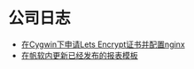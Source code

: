 # 公司日志

* [在Cygwin下申请Lets Encrypt证书并配置nginx](letsencrypt_nginx_cygwin.md)
* [在帆软内更新已经发布的报表模板](update_published_fanran_data_report.md)
